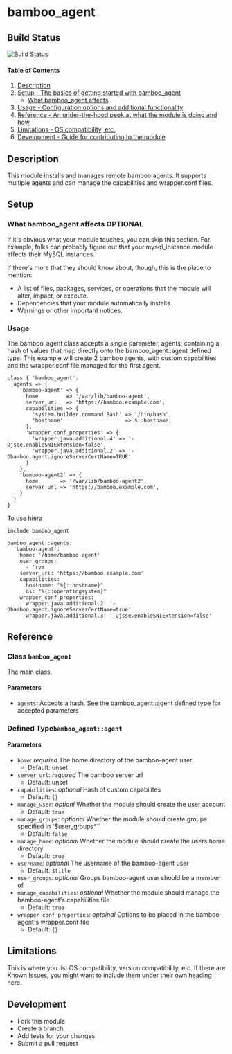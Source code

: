 # bamboo_agent

## Build Status
[![Build Status](https://travis-ci.org/knuedge/bamboo_agent.svg?branch=master)](https://travis-ci.org/knuedge/bamboo_agent)

#### Table of Contents

1. [Description](#description)
1. [Setup - The basics of getting started with bamboo_agent](#setup)
    * [What bamboo_agent affects](#what-bamboo_agent-affects)
1. [Usage - Configuration options and additional functionality](#usage)
1. [Reference - An under-the-hood peek at what the module is doing and how](#reference)
1. [Limitations - OS compatibility, etc.](#limitations)
1. [Development - Guide for contributing to the module](#development)

## Description

This module installs and manages remote bamboo agents. It supports multiple agents and can manage the capabilities and wrapper.conf files.

## Setup

### What bamboo_agent affects **OPTIONAL**

If it's obvious what your module touches, you can skip this section. For
example, folks can probably figure out that your mysql_instance module affects
their MySQL instances.

If there's more that they should know about, though, this is the place to mention:

* A list of files, packages, services, or operations that the module will alter,
  impact, or execute.
* Dependencies that your module automatically installs.
* Warnings or other important notices.

### Usage

The bamboo_agent class accepts a single parameter, agents, containing a hash of values that map directly onto the bamboo_agent::agent defined type. This example will create 2 bamboo agents, with custom capabilities and the wrapper.conf file managed for the first agent.

```
class { 'bamboo_agent':
  agents => {
    'bamboo-agent' => {
      home         => '/var/lib/bamboo-agent',
      server_url   => 'https://bamboo.example.com',
      capabilities => {
        'system.builder.command.Bash' => '/bin/bash',
        'hostname'                    => $::hostname,
      },
      'wrapper_conf_properties' => {
        'wrapper.java.additional.4' => '-Djsse.enableSNIExtension=false',
        'wrapper.java.additional.2' => '-Dbamboo.agent.ignoreServerCertName=TRUE'
      }
    },
    'bamboo-agent2' => {
      home       => '/var/lib/bamboo-agent2',
      server_url => 'https://bamboo.example.com',
    }
  }
}
```

To use hiera
```
include bamboo_agent
```

```
bamboo_agent::agents:
  'bamboo-agent':
    home: '/home/bamboo-agent'
    user_groups:
      - 'rvm'
    server_url: 'https://bamboo.example.com'
    capabilities:
      hostname: "%{::hostname}"
      os: "%{::operatingsystem}"
    wrapper_conf_properties:
      wrapper.java.additional.2: '-Dbamboo.agent.ignoreServerCertName=true'
      wrapper.java.additional.3: '-Djsse.enableSNIExtension=false'
```


## Reference

### Class `bamboo_agent` 
The main class.
#### Parameters
* `agents`: Accepts a hash. See the bamboo_agent::agent defined type for accepted parameters

### Defined Type`bamboo_agent::agent`
#### Parameters
* `home`: *requried* The home directory of the bamboo-agent user
    - Default: unset
* `server_url`: *required* The bamboo server url
    - Default: unset
* `capabilities`: *optional* Hash of custom capabilites
    - Default: `{}`
* `manage_user`: *optionl* Whether the module should create the user account
    - Default: `true`
* `manage_groups`: *optional* Whether the module should create groups specified in `$user_groups*``
    - Default: `false`
* `manage_home`: *optional* Whether the module should create the users home directory
    - Default: `true`
* `username`: *optional* The username of the bamboo-agent user
    - Default: `$title`
* `user_groups`: *optional* Groups bamboo-agent user should be a member of
* `manage_capabilities`: *optional* Whether the module should manage the bamboo-agent's capabilities file
    - Default: `true` 
* `wrapper_conf_properties`: *optoinal* Options to be placed in the bamboo-agent's wrapper.conf file
    - Default: `{}`

## Limitations

This is where you list OS compatibility, version compatibility, etc. If there
are Known Issues, you might want to include them under their own heading here.

## Development

- Fork this module
- Create a branch
- Add tests for your changes
- Submit a pull request


